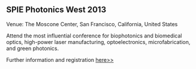 ## SPIE Photonics West 2013

Venue: The Moscone Center, San Francisco, California, United States

Attend the most influential conference for biophotonics and biomedical optics, high-power laser manufacturing, optoelectronics, microfabrication, and green photonics.

Further information and registration [here>>](http://spie.org/x2584.xml)
